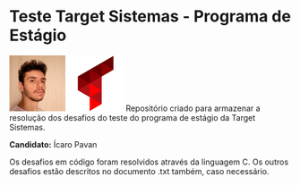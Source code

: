 # Teste Target Sistemas - Programa de Estágio
<img width="100" src="./imagens-readme/foto-icaro.png" alt="Foto Ícaro Pavan">
<img width="100" src="./imagens-readme/logo-target.png" alt="Logo Target Sistemas">
Repositório criado para armazenar a resolução dos desafios do teste do programa de estágio da Target Sistemas.

**Candidato:** Ícaro Pavan

Os desafios em código foram resolvidos através da linguagem C.
Os outros desafios estão descritos no documento .txt também, caso necessário.

